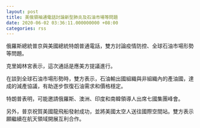 ```yaml
---
layout: post
title: 美俄領袖通電話討論新型肺炎及石油市場等問題
date: 2020-06-02 03:36:11.000000000 +08:00
categories: rss
---
```


俄羅斯總統普京與美國總統特朗普通電話，雙方討論疫情防控、全球石油市場形勢等問題。

克里姆林宮表示，這次通話是應美方提議進行。

在談到全球石油市場形勢時，雙方表示，石油輸出國組織與非組織內的產油國，達成的減產協議，有助逐步恢復石油需求和價格穩定。

特朗普表明，可能邀請俄羅斯、澳洲、印度和南韓領導人出席七國集團峰會。

另外，普京祝賀美國龍飛船發射成功，並將美國太空人送往國際空間站。雙方表示願繼續在航天領域開展互利合作。
